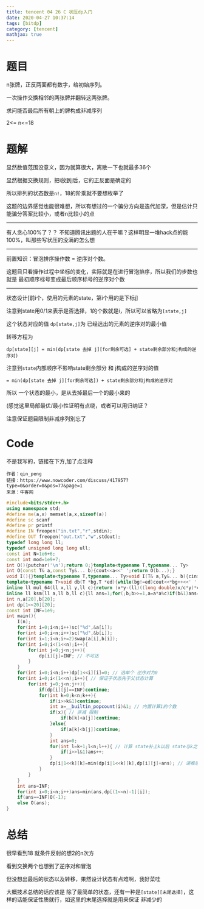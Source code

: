 ```yaml
---
title: tencent 04 26 C 状压dp入门
date: 2020-04-27 10:37:14
tags: [bitdp]
category: [tencent]
mathjax: true
---
```


# 题目

n张牌，正反两面都有数字，给初始序列。

一次操作交换相邻的两张牌并翻转这两张牌。

求问能否最后所有朝上的牌构成非减序列

2<= n<=18

# 题解

显然数值范围没意义，因为就算很大，离散一下也就最多36个

显然根据交换规则，把i放到j后，它的正反面是确定的

所以排列的状态数是`n!`，18的阶乘就不要想枚举了

这题的边界感觉也能很难想，所以有想过的一个骗分方向是迭代加深，但是估计只能骗分答案比较小，或者n比较小的点

---

有人贪心100%了？？ 不知道腾讯出题的人在干嘛？这样明显一堆hack点的能100%，叫那些写状压的没满的怎么想

---

前置知识：冒泡排序操作数 = 逆序对个数。

这题目只看操作过程中坐标的变化，实际就是在进行冒泡排序，所以我们的步数也就是 最初顺序标号变成最后顺序标号的逆序对个数

---

状态设计[前i个，使用的元素的state，第i个用的是下标j]

注意到state用0/1来表示是否选择，1的个数就是i，所以可以省略为`[state,j]`

这个状态对应的值 `dp[state,j]`为 已经选出的元素的逆序对的最小值

转移方程为

`dp[state][j] = min(dp[state 去掉 j][for剩余可选] + state剩余部分和j构成的逆序对)` 

注意到`state`内部顺序不影响state剩余部分 和 j构成的逆序对的值

`= min(dp[state 去掉 j][for剩余可选]) + state剩余部分和j构成的逆序对`

所以 一个状态的最小，是从去掉最后一个的最小来的

(感觉这里局部最优/最小性证明有点绕，或者可以用归纳证？

注意保证题目限制非减序列别忘了

# Code

不是我写的，链接在下方,加了点注释

```
作者：qin_peng
链接：https://www.nowcoder.com/discuss/417957?type=0&order=0&pos=77&page=1
来源：牛客网
```

```cpp
#include<bits/stdc++.h>
using namespace std;
#define me(a,x) memset(a,x,sizeof(a))
#define sc scanf
#define pr printf
#define IN freopen("in.txt","r",stdin);
#define OUT freopen("out.txt","w",stdout);
typedef long long ll;
typedef unsigned long long ull;
const int N=1e6+6;
const int mod=1e9+7;
int O(){putchar('\n');return 0;}template<typename T,typename... Ty>
int O(const T& a,const Ty&... b){cout<<a<<' ';return O(b...);}
void I(){}template<typename T,typename... Ty>void I(T& a,Ty&... b){cin>>a;I(b...);}
template<typename T>void db(T *bg,T *ed){while(bg!=ed)cout<<*bg++<<' ';pr("\n");}
inline ll mul_64(ll x,ll y,ll c){return (x*y-(ll)((long double)x/c*y)*c+c)%c;}
inline ll ksm(ll a,ll b,ll c){ll ans=1;for(;b;b>>=1,a=a*a%c)if(b&1)ans=ans*a%c;return ans;}
int n,a[20],b[20];
int dp[1<<20][20];
const int INF=1e9;
int main(){
    I(n);
    for(int i=0;i<n;i++)sc("%d",&a[i]);
    for(int i=0;i<n;i++)sc("%d",&b[i]);
    for(int i=1;i<n;i+=2)swap(a[i],b[i]);
    for(int i=0;i<(1<<n);i++){
        for(int j=0;j<n;j++){
            dp[i][j]=INF; // 不可达
        }
    }
    for(int i=0;i<n;i++)dp[1<<i][i]=0; // 选单个 逆序对为0
    for(int i=0;i<(1<<n);i++){ // 保证子状态先于父状态计算
        for(int j=0;j<n;j++){
            if(dp[i][j]==INF)continue;
            for(int k=0;k<n;k++){
                if(i>>k&1)continue;
                int x=__builtin_popcount(i)&1; // 内置计算1的个数
                if(x){ // 非减 限制
                    if(b[k]<a[j])continue;
                }else{
                    if(a[k]<b[j])continue;
                }
                int ans=0;
                for(int l=k+1;l<n;l++){ // 计算 state补上k以后 state与k之间新形成的逆序对
                    if(i>>l&1)ans++;
                }
                dp[i|1<<k][k]=min(dp[i|1<<k][k],dp[i][j]+ans); // 递推感觉局部最小性有点奇怪？只有我？但是从上向下看是没问题的。所以逻辑一致没问题
            }
        }
    }
    int ans=INF;
    for(int i=0;i<n;i++)ans=min(ans,dp[(1<<n)-1][i]);
    if(ans==INF)O(-1);
    else O(ans);
}

```

# 总结

很早看到18 就条件反射的想2的n次方

看到交换两个也想到了逆序对和冒泡

但没想出最后的状态以及转移，果然设计状态有点难啊，我好菜哇

大概技术总结的话应该是 除了最简单的状态，还有一种是`[state][末尾选择]`，这样的话能保证性质就行，如这里的末尾选择就是用来保证 非减少的
